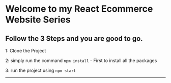 # Welcome to my React Ecommerce Website Series

## Follow the 3 Steps and you are good to go.

1: Clone the Project

2: simply run the command `npm install` - First to install all the packages

3: run the project using `npm start`

---
